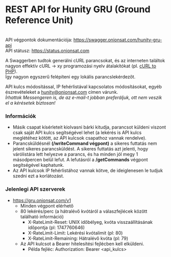 # REST API for Hunity GRU (Ground Reference Unit)
<br>API végpontok dokumentációja: https://swagger.onionsat.com/hunity-gru-api
<br>API státusz: https://status.onionsat.com

A Swaggerben tudtok generálni cURL parancsokat, és az interneten találtok nagyon effektív cURL -> xy programozási nyelv átalakítókat (pl. [cURL to PHP](https://incarnate.github.io/curl-to-php/)).<br>
Így nagyon egyszerű felépíteni egy lokális parancslekérdezőt.

API kulcs módosítással, IP fehérlistával kapcsolatos módosításokat, egyéb észrevételeket a hunity@onionsat.com címen várunk.<br>
*Írhattok Messengeren is, de az e-mail-t jobban preferáljuk, ott nem veszik el a kérésetek biztosan!*

### Információk
- Másik csapat kísérleteit kiolvasni bárki kitudja, parancsot küldeni viszont csak saját API kulcs segítségével lehet (a lekérés is API kulcs meglétéhez kötött, az API kulcsok csapathoz vannak rendelve).
- Parancsküldésnél **(/writeCommand végpont)** a sikeres futtatás nem jelent sikeres parancsküldést. A sikeres futtatás azt jelenti, hogy várólistára lett helyezve a parancs, és ha minden jól megy 1 másodpercen belül lefut. A lefutásról a **/getCommands** végpont segítségével kaphatunk.
- Az API kulcsok IP fehérlistához vannak kötve, de ideiglenesen le tudjuk szedni ezt a korlátozást.

### Jelenlegi API szerverek
- https://gru.onionsat.com/v1
  - Minden végpont elérhető
  - 80 lekérés/perc (a hátralévő kvótáról a válaszfejlécek között található információ)
     - X-RateLimit-Reset: UNIX időbélyeg, kvóta visszaállításának időpontja (pl: 1747760646)
     - X-RateLimit-Limit: Lekérési kvótalimit (pl: 80)
     - X-RateLimit-Remaining: Hátralévő kvóta (pl: 79)
  - Az API kulcsot a Bearer hitelesítési fejlécben kell elküldeni.
     - Példa fejléc: Authorization: Bearer <api_kulcs>
